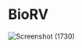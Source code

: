 # BioRV
![Screenshot (1730)](https://user-images.githubusercontent.com/90768772/222338822-1ca9e4df-5adf-4606-ada6-a646aa13ce25.png)
